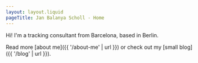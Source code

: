 ```yaml
---
layout: layout.liquid
pageTitle: Jan Balanya Scholl - Home
---
```


Hi! I'm a tracking consultant from Barcelona, based in Berlin.

Read more [about me]({{ '/about-me' | url }}) or check out my [small blog]({{ '/blog' | url }}).